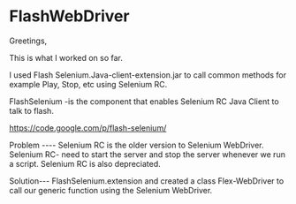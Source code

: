 FlashWebDriver
==============
Greetings,

This is what I worked on so far.


I used Flash Selenium.Java-client-extension.jar to call common methods for example Play, Stop, etc using Selenium RC.

FlashSelenium -is the component that enables Selenium RC Java Client to talk to flash.  

https://code.google.com/p/flash-selenium/

Problem ----
Selenium RC is the older version to Selenium WebDriver. 
 Selenium RC- need to start the server and stop the server whenever we run a script. 
Selenium RC is also depreciated.  


Solution--- 
FlashSelenium.extension and created a class Flex-WebDriver to call our generic function using the Selenium WebDriver. 

